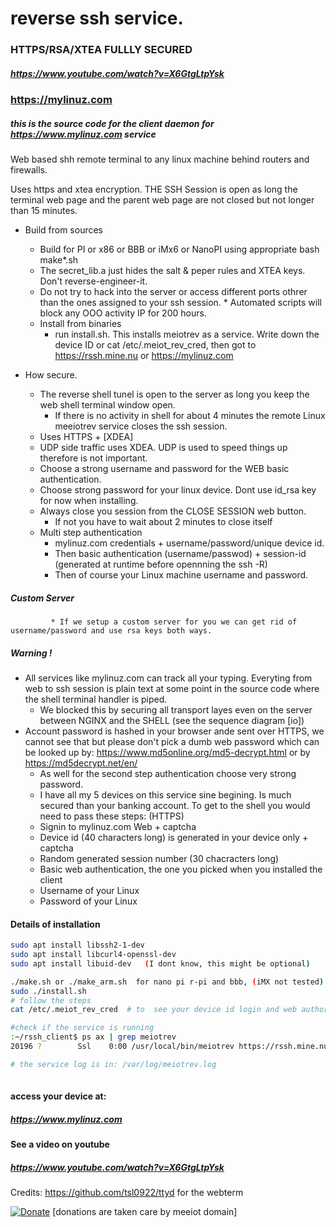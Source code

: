 # reverse ssh service.

### HTTPS/RSA/XTEA FULLLY SECURED
##### https://www.youtube.com/watch?v=X6GtgLtpYsk

### https://mylinuz.com

##### this is the source code for the client daemon for https://www.mylinuz.com service


Web based shh remote terminal to any linux machine behind routers and firewalls.

Uses https and xtea encryption. 
THE SSH Session is open as long the terminal web page and the parent web page are not closed but not longer than 15 minutes. 


  * Build from sources 
      * Build for PI or x86 or BBB or iMx6 or NanoPI using appropriate bash make*.sh
      * The secret_lib.a just hides the salt & peper rules and XTEA keys. Don't reverse-engineer-it. 
      * Do not try to hack into the server or access different ports othrer than the ones assigned to your ssh session. 
            * Automated scripts will block any OOO activity IP for 200 hours. 
      * Install from binaries      
          * run install.sh. This installs meiotrev as a service. Write down the device ID or cat /etc/.meiot_rev_cred, then got to https://rssh.mine.nu  or https://mylinuz.com
  
  * How secure.
     * The reverse shell tunel is open to the server as long you keep the web shell terminal window open.
         * If there is no activity in shell for about 4 minutes the remote Linux meeiotrev service closes the ssh session. 
     * Uses HTTPS + [XDEA]
     * UDP side traffic uses XDEA. UDP is used to speed things up therefore is not important.
     * Choose a strong username and password for the WEB basic authentication.
     * Choose strong password for your linux device. Dont use id_rsa key for now when installing.
     * Always close you session from the CLOSE SESSION web button. 
          * If not you have to wait about 2 minutes to close itself
      * Multi step authentication
          * mylinuz.com credentials + username/password/unique device id.
          * Then basic authentication (username/passwod) + session-id (generated at runtime before opennning the ssh -R)
          * Then of course your Linux machine username and password.

##### Custom Server

             * If we setup a custom server for you we can get rid of username/password and use rsa keys both ways.   


##### Warning !
   * All services like mylinuz.com can track all your typing. Everyting from web to ssh session is plain text at some point in the source code where the shell terminal handler is piped.
       * We blocked this by securing all transport layes even on the server between NGINX and the SHELL (see the sequence diagram [io])
   * Account password is hashed in your browser ande sent over HTTPS, we cannot see that but please don't pick a dumb web password which can be looked up by: https://www.md5online.org/md5-decrypt.html  or by https://md5decrypt.net/en/
      * As well for the second step authentication choose very strong password.
      * I have all my 5 devices on this service sine begining. Is much secured than your banking account. To get to the shell you would need to pass these steps: (HTTPS)
       * Signin to mylinuz.com Web + captcha
       * Device id (40 characters long) is generated in your device only + captcha
       * Random generated session number (30 chacracters long)
       * Basic web authentication, the one you picked when you installed the client
       * Username of your Linux
       * Password of your Linux
            


#### Details of installation



```bash
sudo apt install libssh2-1-dev
sudo apt install libcurl4-openssl-dev
sudo apt install libuid-dev   (I dont know, this might be optional)

./make.sh or ./make_arm.sh  for nano pi r-pi and bbb, (iMX not tested)
sudo ./install.sh
# follow the steps
cat /etc/.meiot_rev_cred  # to  see your device id login and web authorizarion (this are not mylinuz.com credentials).

#check if the service is running
:~/rssh_client$ ps ax | grep meiotrev 
20196 ?        Ssl    0:00 /usr/local/bin/meiotrev https://rssh.mine.nu ** **

# the service log is in: /var/log/meiotrev.log
  
```

    
#### access your device at:

##### https://www.mylinuz.com

#### See a video on youtube
##### https://www.youtube.com/watch?v=X6GtgLtpYsk


Credits: https://github.com/tsl0922/ttyd  for the webterm



[![Donate](https://img.shields.io/badge/Donate-PayPal-green.svg)](https://www.paypal.com/cgi-bin/webscr?cmd=_s-xclick&hosted_button_id=L9RVWU5NUZ4YG)   [donations are taken care by meeiot domain]



